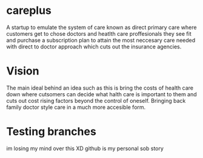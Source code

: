 # careplus 
A startup to emulate the system of care known as direct primary care where customers get to chose doctors and heatlth care proffesionals they see fit and purchase a subscription plan to attain the most neccesary care needed with direct to doctor approach which cuts out the insurance agencies.

# Vision

The main ideal behind an idea such as this is bring the costs of health care down where cutsomers can decide what halth care is important to them and cuts out cost rising factors beyond the control of oneself. Bringing back family doctor style care in a much more accesible form.

# Testing  branches
im losing my mind over this XD
github is my personal sob story